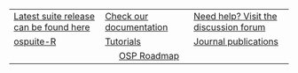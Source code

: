 <table align="center" style="margin: 0px auto;">
  <tr>
    <td><a href="http://setup.open-systems-pharmacology.org">Latest suite release can be found here</a></td>
    <td><a href="https://docs.open-systems-pharmacology.org">Check our documentation</a></td>
    <td><a href="http://forum.open-systems-pharmacology.org">Need help? Visit the discussion forum</a></td>
  </tr>
  <tr>
    <td><a href="https://www.open-systems-pharmacology.org/OSPSuite-R">ospuite-R</a></td>
    <td><a href="http://tutorials.open-systems-pharmacology.org">Tutorials</a></td>
    <td><a href="https://github.com/Open-Systems-Pharmacology/OSP-based-publications-and-content/issues?q=is%3Aopen+is%3Aissue+label%3AJournal">Journal publications</a></td>
  </tr>
  <tr>
    <td colspan=3 align="center" style="margin: 0px auto;"><a href="https://github.com/Open-Systems-Pharmacology/Roadmap">OSP Roadmap</a></td>
  </tr>
</table>
